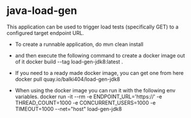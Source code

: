 # java-load-gen
This application can be used to trigger load tests (specifically GET) to a configured target endpoint URL. 

- To create a runnable application, do
		mvn clean install
- and then execute the following command to create a docker image out of it
		docker build --tag load-gen-jdk8:latest .
  
- If you need to a ready made docker image, you can get one from here
		docker pull quay.io/balki404/load-gen-jdk8  

- When using the docker image you can run it with the following env variables.
		docker run -it --rm -e ENDPOINT_URL='https://<end point>' -e THREAD_COUNT=1000 -e CONCURRENT_USERS=1000 -e TIMEOUT=1000 --net="host" load-gen-jdk8
